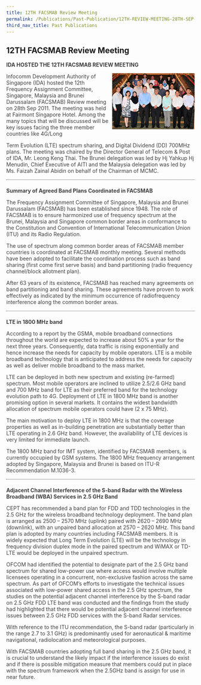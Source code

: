 ```yaml
---
title: 12TH FACSMAB Review Meeting
permalink: /Publications/Past-Publication/12TH-REVIEW-MEETING-28TH-SEP-2011
third_nav_title: Past Publications
---
```

<div class="section-content">
<h2>12TH FACSMAB Review Meeting</h2>
<p class="default-content" style="color: #3f3f3f; margin: 0px; padding: 0px 0px 1em; border: 0px;"><strong style="background: transparent; margin: 0px; padding: 0px; border: 0px;">IDA HOSTED THE 12TH FACSMAB REVIEW MEETING</strong></p><p class="default-content" style="color: #3f3f3f; margin: 0px; padding: 0px 0px 1em; border: 0px;"><img alt="" src="/assets/images/12th-Review-Meeting.jpg" class="alignright wp-image-766" style="width: 221px; height: 150px; float: right;">Infocomm Development Authority of Singapore (IDA) hosted the 12th Frequency Assignment Committee, Singapore, Malaysia and Brunei Darussalam (FACSMAB) Review meeting on 28th Sep 2011. The meeting was held at Fairmont Singapore Hotel. Among the many topics that will be discussed will be key issues facing the three member countries like 4G/Long</p><p class="default-content" style="color: #3f3f3f; margin: 0px; padding: 0px 0px 1em; border: 0px;">Term Evolution (LTE) spectrum sharing, and Digital Dividend (DD) 700MHz plans. The meeting was chaired by the Director General of Telecom &amp; Post of IDA, Mr. Leong Keng Thai. The Brunei delegation was led by Hj Yahkup Hj Menudin, Chief Executive of AITI and the Malaysia delegation was led by Ms. Faizah Zainal Abidin on behalf of the Chairman of MCMC.</p><div class="line-separator" style="color: #333333; height: 1px; margin: 0px 0px 20px; padding: 0px; border-width: 0px 0px 1px; border-top-style: initial; border-top-color: initial; border-right-style: initial; border-right-color: initial; border-bottom-style: dotted; border-bottom-color: #313030; border-left-style: initial; border-left-color: initial;">&nbsp;</div><p class="default-content" style="color: #3f3f3f; margin: 0px; padding: 0px 0px 1em; border: 0px;"><strong style="background: transparent; margin: 0px; padding: 0px; border: 0px;">Summary of Agreed Band Plans Coordinated in FACSMAB</strong></p><p class="default-content" style="color: #3f3f3f; margin: 0px; padding: 0px 0px 1em; border: 0px;">The Frequency Assignment Committee of Singapore, Malaysia and Brunei Darussalam (FACSMAB) has been established since 1948. The role of FACSMAB is to ensure harmonized use of frequency spectrum at the Brunei, Malaysia and Singapore common border areas in conformance to the Constitution and Convention of International Telecommunication Union (ITU) and its Radio Regulation.</p><p class="default-content" style="color: #3f3f3f; margin: 0px; padding: 0px 0px 1em; border: 0px;">The use of spectrum along common border areas of FACSMAB member countries is coordinated at FACSMAB monthly meeting. Several methods have been adopted to facilitate the coordination process such as band sharing (first come first serve basis) and band partitioning (radio frequency channel/block allotment plan).</p><p class="default-content" style="color: #3f3f3f; margin: 0px; padding: 0px 0px 1em; border: 0px;">After 63 years of its existence, FACSMAB has reached many agreements on band partitioning and band sharing. These agreements have proven to work effectively as indicated by the minimum occurrence of radiofrequency interference along the common border areas.</p><div class="line-separator" style="color: #333333; height: 1px; margin: 0px 0px 20px; padding: 0px; border-width: 0px 0px 1px; border-top-style: initial; border-top-color: initial; border-right-style: initial; border-right-color: initial; border-bottom-style: dotted; border-bottom-color: #313030; border-left-style: initial; border-left-color: initial;">&nbsp;</div><p class="default-content" style="color: #3f3f3f; margin: 0px; padding: 0px 0px 1em; border: 0px;"><strong style="background: transparent; margin: 0px; padding: 0px; border: 0px;">LTE in 1800 MHz band</strong></p><p class="default-content" style="color: #3f3f3f; margin: 0px; padding: 0px 0px 1em; border: 0px;">According to a report by the GSMA, mobile broadband connections throughout the world are expected to increase about 50% a year for the next three years. Consequently, data traffic is rising exponentially and hence increase the needs for capacity by mobile operators. LTE is a mobile broadband technology that is anticipated to address the needs for capacity as well as deliver mobile broadband to the mass market.</p><p class="default-content" style="color: #3f3f3f; margin: 0px; padding: 0px 0px 1em; border: 0px;">LTE can be deployed in both new spectrum and existing (re-farmed) spectrum. Most mobile operators are inclined to utilize 2.5/2.6 GHz band and 700 MHz band for LTE as their preferred band for the technology evolution path to 4G. Deployment of LTE in 1800 MHz band is another promising option in several markets. It contains the widest bandwidth allocation of spectrum mobile operators could have (2 x 75 MHz).</p><p class="default-content" style="color: #3f3f3f; margin: 0px; padding: 0px 0px 1em; border: 0px;">The main motivation to deploy LTE in 1800 MHz is that the coverage properties as well as in-building penetration are substantially better than LTE operating in 2.6 GHz band. However, the availability of LTE devices is very limited for immediate launch.</p><p class="default-content" style="color: #3f3f3f; margin: 0px; padding: 0px 0px 1em; border: 0px;">The 1800 MHz band for IMT system, identified by FACSMAB members, is currently occupied by GSM systems. The 1800 MHz frequency arrangement adopted by Singapore, Malaysia and Brunei is based on ITU-R Recommendation M.1036-3.</p><div class="line-separator" style="color: #333333; height: 1px; margin: 0px 0px 20px; padding: 0px; border-width: 0px 0px 1px; border-top-style: initial; border-top-color: initial; border-right-style: initial; border-right-color: initial; border-bottom-style: dotted; border-bottom-color: #313030; border-left-style: initial; border-left-color: initial;">&nbsp;</div><p class="default-content" style="color: #3f3f3f; margin: 0px; padding: 0px 0px 1em; border: 0px;"><strong style="background: transparent; margin: 0px; padding: 0px; border: 0px;">Adjacent Channel Interference of the S-band Radar with the Wireless Broadband (WBA) Services in 2.5 GHz Band</strong></p><p class="default-content" style="color: #3f3f3f; margin: 0px; padding: 0px 0px 1em; border: 0px;">CEPT has recommended a band plan for FDD and TDD technologies in the 2.5 GHz for the wireless broadband technology deployment. The band plan is arranged as 2500 – 2570 MHz (uplink) paired with 2620 – 2690 MHz (downlink), with an unpaired band allocation at 2570 – 2620 MHz. This band plan is adopted by many countries including FACSMAB members. It is widely expected that Long Term Evolution (LTE) will be the technology in frequency division duplex mode in the paired spectrum and WiMAX or TD-LTE would be deployed in the unpaired spectrum.</p><p class="default-content" style="color: #3f3f3f; margin: 0px; padding: 0px 0px 1em; border: 0px;">OFCOM had identified the potential to designate part of the 2.5 GHz band spectrum for shared low-power use where access would involve multiple licensees operating in a concurrent, non-exclusive fashion across the same spectrum. As part of OFCOM’s efforts to investigate the technical issues associated with low-power shared access in the 2.5 GHz spectrum, the studies on the potential adjacent channel interference by the S-band radar on 2.5 GHz FDD LTE band was conducted and the findings from the study had highlighted that there would be potential adjacent channel interference issues between 2.5 GHz FDD services with the S-band Radar services.</p><p class="default-content" style="color: #3f3f3f; margin: 0px; padding: 0px 0px 1em; border: 0px;">With reference to the ITU recommendation, the S-band radar (particularly in the range 2.7 to 3.1 GHz) is predominantly used for aeronautical &amp; maritime navigational, radiolocation and meteorological purposes.</p><p class="default-content" style="color: #3f3f3f; margin-top: 0px; margin-right: 0px; margin-left: 0px; padding: 0px 0px 1em; border: 0px;">With FACSMAB countries adopting full band sharing in the 2.5 GHz band, it is crucial to understand the likely impact if the interference issues do exist and if there is possible mitigation measure that members could put in place with the spectrum framework when the 2.5GHz band is assign for use in near future.</p>
</div>